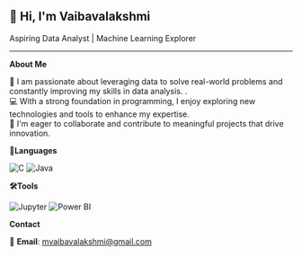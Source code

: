 ## 👋 Hi, I'm **Vaibavalakshmi**

Aspiring Data Analyst | Machine Learning Explorer
________________________________________________________
**About Me**

🚀 I am passionate about leveraging data to solve real-world problems and constantly improving my skills in data analysis. <!--and UI/UX design-->.  
💻 With a strong foundation in programming, I enjoy exploring new technologies and tools to enhance my expertise.  
🤝 I'm eager to collaborate and contribute to meaningful projects that drive innovation.

**💬Languages**

![C](https://img.shields.io/badge/C-A8B9CC?style=for-the-badge&logo=c&logoColor=white)
![Java](https://img.shields.io/badge/Java-007396?style=for-the-badge&logo=java&logoColor=white)

**🛠️Tools**

![Jupyter](https://img.shields.io/badge/Jupyter-FFD43B?style=for-the-badge&logo=jupyter&logoColor=white)
![Power BI](https://img.shields.io/badge/Power%20BI-FFB11B?style=for-the-badge&logo=powerbi&logoColor=black)

<!-- ![Vaibavalakshmi's GitHub stats](https://github-readme-stats.vercel.app/api?username=Vaibavalakshmi&show_icons=true&theme=radical) -->

**Contact**

📧 **Email**: [mvaibavalakshmi@gmail.com](mailto:mvaibavalakshmi@gmail.com)
